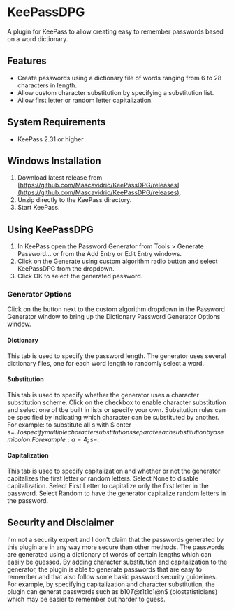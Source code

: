 # KeePassDPG
A plugin for KeePass to allow creating easy to remember passwords based on a word dictionary.

## Features
 * Create passwords using a dictionary file of words ranging from 6 to 28 characters in length.
 * Allow custom character substitution by specifying a substitution list.
 * Allow first letter or random letter capitalization.

## System Requirements
 * KeePass 2.31 or higher

## Windows Installation
 1. Download latest release from [https://github.com/Mascavidrio/KeePassDPG/releases](https://github.com/Mascavidrio/KeePassDPG/releases).
 2. Unzip directly to the KeePass directory.
 3. Start KeePass.

## Using KeePassDPG
 1. In KeePass open the Password Generator from Tools > Generate Password... or from the Add Entry or Edit Entry windows.
 2. Click on the Generate using custom algorithm radio button and select KeePassDPG from the dropdown.
 3. Click OK to select the generated password.

### Generator Options

Click on the button next to the custom algorithm dropdown in the Password Generator window to bring up the Dictionary Password Generator Options window.

#### Dictionary

This tab is used to specify the password length. The generator uses several dictionary files, one for each word length to randomly select a word.

#### Substitution

This tab is used to specify whether the generator uses a character substitution scheme. Click on the checkbox to enable character substitution and select one of tbe built in lists or specify your own. Subsitution rules can be specified by indicating which character can be substituted by another. For example: to substitute all s with $ enter s=$. To specify multiple character substitutions separate each substitution by a semicolon. For example: a=4;s=$.

#### Capitalization

This tab is used to specify capitalization and whether or not the generator capitalizes the first letter or random letters. Select None to disable capitalization. Select First Letter to capitalize only the first letter in the password. Select Random to have the generator capitalize random letters in the password.

## Security and Disclaimer

I'm not a security expert and I don't claim that the passwords generated by this plugin are in any way more secure than other methods. The passwords are generated using a dictionary of words of certain lengths which can easily be guessed. By adding character substitution and capitalization to the generator, the plugin is able to generate passwords that are easy to remember and that also follow some basic password security guidelines. For example, by specifying capitalization and character substitution, the plugin can generat passwords such as b10$T@t1$t1c1@n$ (biostatisticians) which may be easier to remember but harder to guess.